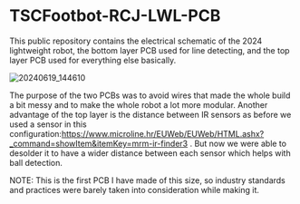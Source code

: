 # TSCFootbot-RCJ-LWL-PCB
This public repository contains the electrical schematic of the 2024 lightweight robot, the bottom layer PCB used for line detecting, and the top layer PCB used for everything else basically.

![20240619_144610](https://github.com/user-attachments/assets/1e686d54-ba68-42fc-b98a-b8f1a547be75)


The purpose of the two PCBs was to avoid wires that made the whole build a bit messy and to make the whole robot a lot more modular. Another advantage of the top layer is the distance between IR sensors as before we used a sensor in this configuration:https://www.microline.hr/EUWeb/EUWeb/HTML.ashx?_command=showItem&itemKey=mrm-ir-finder3 . But now we were able to desolder it to have a wider distance between each sensor which helps with ball detection.

NOTE: This is the first PCB I have made of this size, so industry standards and practices were barely taken into consideration while making it.
